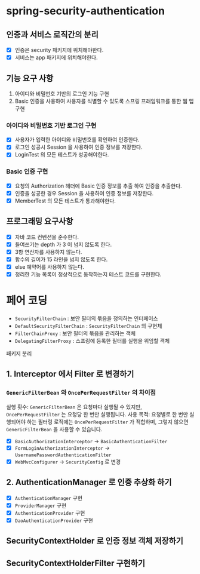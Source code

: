 # spring-security-authentication

## 인증과 서비스 로직간의 분리

- [x] 인증은 security 패키지에 위치해야한다.
- [x] 서비스는 app 패키지에 위치해야한다.

## 기능 요구 사항

1. 아이디와 비밀번호 기반의 로그인 기능 구현
2. Basic 인증을 사용하여 사용자를 식별할 수 있도록 스프링 프래임워크를 통한 웹 앱 구현

### 아이디와 비밀번호 기반 로그인 구현

- [x] 사용자가 입력한 아이디와 비밀번호를 확인하여 인증한다.
- [x] 로그인 성공시 Session 을 사용하여 인증 정보를 저장한다.
- [x] LoginTest 의 모든 테스트가 성공해야한다.

### Basic 인증 구현

- [x] 요청의 Authorization 헤더에 Basic 인증 정보를 추출 하여 인증을 추출한다.
- [x] 인증을 성공한 경우 Session 을 사용하여 인증 정보를 저장한다.
- [x] MemberTest 의 모든 테스트가 통과해야한다.

## 프로그래밍 요구사항

- [x] 자바 코드 컨벤션을 준수한다.
- [x] 들여쓰기는 depth 가 3 이 넘지 않도록 한다.
- [x] 3항 연산자를 사용하지 않는다.
- [x] 함수의 길이가 15 라인을 넘지 않도록 한다.
- [x] else 예약어를 사용하지 않는다.
- [x] 정리한 기능 목록이 정상적으로 동작하는지 테스트 코드를 구현한다.

# 페어 코딩

- `SecurityFilterChain` : 보안 필터의 묶음을 정의하는 인터페이스
- `DefaultSecurityFilterChain` : `SecurityFilterChain` 의 구현체
- `FilterChainProxy` : 보안 필터의 묶음을 관리하는 객체
- `DelegatingFilterProxy` : 스프링에 등록한 필터를 실행을 위임할 객체

패키지 분리

## 1. Interceptor 에서 Filter 로 변경하기

### `GenericFilterBean` 와 `OncePerRequestFilter` 의 차이점

실행 횟수: `GenericFilterBean` 은 요청마다 실행될 수 있지만, `OncePerRequestFilter` 는 요청당 한 번만 실행됩니다.
사용 목적: 요청별로 한 번만 실행되어야 하는 필터링 로직에는 `OncePerRequestFilter` 가 적합하며, 그렇지 않으면 `GenericFilterBean` 을 사용할
수 있습니다.

- [x] `BasicAuthorizationInterceptor` -> `BasicAuthenticationFilter`
- [x] `FormLoginAuthorizationInterceptor` -> `UsernamePasswordAuthenticationFilter`
- [x] `WebMvcConfigurer` -> `SecurityConfig` 로 변경

## 2. AuthenticationManager 로 인증 추상화 하기

- [x] `AuthenticationManager` 구현
- [x] `ProviderManager` 구현
- [x] `AuthenticationProvider` 구현
- [x] `DaoAuthenticationProvider` 구현

## SecurityContextHolder 로 인증 정보 객체 저장하기

## SecurityContextHolderFilter 구현하기

